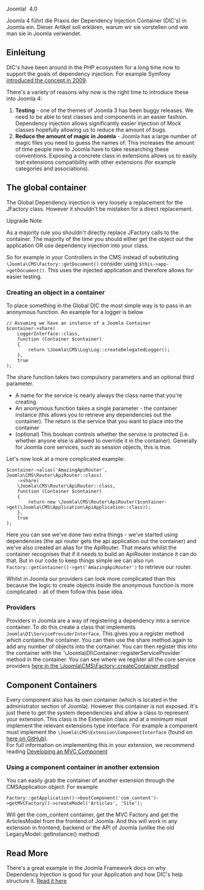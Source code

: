 <!-- Filename: J4.x:Dependency_Injection_in_Joomla_4 / Display title: Dependency Injection in Joomla 4 -->

Joomla!  4.0

Joomla 4 führt die Praxis der Dependency Injection Container (DIC's) in
Joomla ein. Dieser Artikel soll erklären, warum wir sie vorstellen und
wie man sie in Joomla verwendet.

## Einleitung

DIC's have been around in the PHP ecosystem for a long time now to
support the goals of dependency injection. For example Symfony <a
href="http://fabien.potencier.org/do-you-need-a-dependency-injection-container.html"
class="external text" target="_blank"
rel="nofollow noreferrer noopener">introduced the concept in 2009</a>.

There's a variety of reasons why now is the right time to introduce
these into Joomla 4:

1.  **Testing** - one of the themes of Joomla 3 has been buggy releases.
    We need to be able to test classes and components in an easier
    fashion. Dependency injection allows significantly easier injection
    of Mock classes hopefully allowing us to reduce the amount of bugs.
2.  **Reduce the amount of magic in Joomla** - Joomla has a large number
    of magic files you need to guess the names of. This increases the
    amount of time people new to Joomla have to take researching these
    conventions. Exposing a concrete class in extensions allows us to
    easily test extensions compatibility with other extensions (for
    example categories and associations).

## The global container

The Global Dependency injection is very loosely a replacement for the
JFactory class. However it shouldn't be mistaken for a direct
replacement.

Upgrade Note

As a majority rule you shouldn't directly replace JFactory calls to the
container. The majority of the time you should either get the object out
the application OR use dependency injection into your class.

So for example in your Controllers in the CMS instead of substituting
`\Joomla\CMS\Factory::getDocument()` consider using
`$this->app->getDocument()`. This uses the injected application and
therefore allows for easier testing.

### Creating an object in a container

To place something in the Global DIC the most simple way is to pass in
an anonymous function. An example for a logger is below

    // Assuming we have an instance of a Joomla Container
    $container->share(
        LoggerInterface::class,
        function (Container $container)
        {
            return \Joomla\CMS\Log\Log::createDelegatedLogger();
        },
        true
    );

The share function takes two compulsory parameters and an optional third
parameter.

- A name for the service is nearly always the class name that you're
  creating
- An anonymous function takes a single parameter - the container
  instance (this allows you to retrieve any dependencies out the
  container). The return is the service that you want to place into the
  container
- (optional) This boolean controls whether the service is protected
  (i.e. whether anyone else is allowed to override it in the container).
  Generally for Joomla core services, such as session objects, this is
  true.

Let's now look at a more complicated example:

    $container->alias('AmazingApiRouter', Joomla\CMS\Router\ApiRouter::class)
        ->share(
        \Joomla\CMS\Router\ApiRouter::class,
        function (Container $container)
        {
            return new \Joomla\CMS\Router\ApiRouter($container->get(\Joomla\CMS\Application\ApiApplication::class));
        },
        true
    );

Here you can see we've done two extra things - we've started using
dependencies (the api router gets the api application out the container)
and we've also created an alias for the ApiRouter. That means whilst the
container recognises that if it needs to build an ApiRouter instance it
can do that. But in our code to keep things simple we can also run
`Factory::getContainer()->get('AmazingApiRouter')` to retrieve our
router.

Whilst in Joomla our providers can look more complicated than this
because the logic to create objects inside the anonymous function is
more complicated - all of them follow this base idea.

### Providers

Providers in Joomla are a way of registering a dependency into a service
container. To do this create a class that implements
`Joomla\DI\ServiceProviderInterface`. This gives you a register method
which contains the container. You can then use the share method again to
add any number of objects into the container. You can then register this
into the container with the
\`\Joomla\DI\Container::registerServiceProvider\` method in the
container. You can see where we register all the core service providers
<a
href="https://github.com/joomla/joomla-cms/blob/4.0-dev/libraries/src/Factory.php#L570-L594"
class="external text" target="_blank"
rel="nofollow noreferrer noopener">here in the
\Joomla\CMS\Factory::createContainer method</a>

## Component Containers

Every component also has its own container (which is located in the
administrator section of Joomla). However this container is not exposed.
It's just there to get the system dependencies and allow a class to
represent your extension. This class is the Extension class and at a
minimum must implement the relevant extensions type interface. For
example a component must implement the
`\Joomla\CMS\Extension\ComponentInterface` (found on <a
href="https://github.com/joomla/joomla-cms/blob/4.0-dev/libraries/src/Extension/ComponentInterface.php"
class="external text" target="_blank"
rel="nofollow noreferrer noopener">here on GitHub</a>).  
For full information on implementing this in your extension, we
recommend reading [Developing an MVC
Component](https://docs.joomla.org/J4.x:Developing_an_MVC_Component "Special:MyLanguage/J4.x:Developing an MVC Component")

### Using a component container in another extension

You can easily grab the container of another extension through the
CMSApplication object. For example

    Factory::getApplication()->bootComponent('com_content')->getMVCFactory()->createModel('Articles', 'Site');

Will get the com_content container, get the MVC Factory and get the
ArticlesModel from the frontend of Joomla. And this will work in any
extension in frontend, backend or the API of Joomla (unlike the old
LegacyModel::getInstance() method)

## Read More

There's a great example in the Joomla Framework docs on why Dependency
Injection is good for your Application and how DIC's help structure it.
<a
href="https://github.com/joomla-framework/di/blob/2.0-dev/docs/why-dependency-injection.md"
class="external text" target="_blank"
rel="nofollow noreferrer noopener">Read it here</a>
